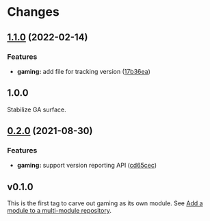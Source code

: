 # Changes

## [1.1.0](https://github.com/googleapis/google-cloud-go/compare/gaming/v1.0.0...gaming/v1.1.0) (2022-02-14)


### Features

* **gaming:** add file for tracking version ([17b36ea](https://github.com/googleapis/google-cloud-go/commit/17b36ead42a96b1a01105122074e65164357519e))

## 1.0.0

Stabilize GA surface.

## [0.2.0](https://www.github.com/googleapis/google-cloud-go/compare/gaming/v0.1.0...gaming/v0.2.0) (2021-08-30)


### Features

* **gaming:** support version reporting API ([cd65cec](https://www.github.com/googleapis/google-cloud-go/commit/cd65cecf15c4a01648da7f8f4f4d497772961510))

## v0.1.0

This is the first tag to carve out gaming as its own module. See
[Add a module to a multi-module repository](https://github.com/golang/go/wiki/Modules#is-it-possible-to-add-a-module-to-a-multi-module-repository).
